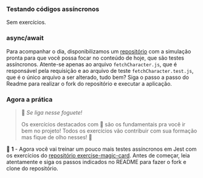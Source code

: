### Testando códigos assíncronos

Sem exercícios.

### async/await

Para acompanhar o dia, disponibilizamos um [repositório](https://github.com/betrybe/9.3-content-async-test) com a simulação pronta para que você possa focar no conteúdo de hoje, que são testes assíncronos. Atente-se apenas ao arquivo `fetchCharacter.js`, que é responsável pela requisição e ao arquivo de teste `fetchCharacter.test.js`, que é o único arquivo a ser alterado, tudo bem? Siga o passo a passo do Readme para realizar o fork do repositório e executar a aplicação.

### Agora a prática

> 🚀 *Se liga nesse foguete!*
>
> Os exercícios destacados com 🚀 são os fundamentais pra você ir bem no projeto! Todos os exercícios vão contribuir com sua formação mas fique de olho nesses! 👀

🚀 **1** - Agora você vai treinar um pouco mais testes assíncronos em Jest com os exercícios do [repositório exercise-magic-card](https://github.com/tryber/exercise-magic-card). Antes de começar, leia atentamente e siga os passos indicados no README para fazer o fork e clone do repositório.